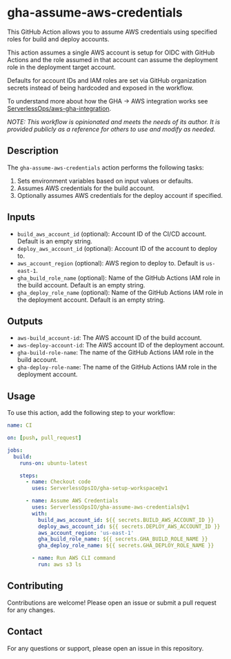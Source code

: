 # gha-assume-aws-credentials

This GitHub Action allows you to assume AWS credentials using specified roles for build and deploy accounts.

This action assumes a single AWS account is setup for OIDC with GitHub Actions and the role assumed in that account can assume the deployment role in the deployment target account.

Defaults for account IDs and IAM roles are set via GitHub organization secrets instead of being hardcoded and exposed in the workflow.

To understand more about how the GHA -> AWS integration works see [ServerlessOps/aws-gha-integration](https://github.com/ServerlessOpsIO/aws-gha-integration).

_*NOTE: This workflow is opinionated and meets the needs of its author. It is provided publicly as a reference for others to use and modify as needed.*_

## Description

The `gha-assume-aws-credentials` action performs the following tasks:
1. Sets environment variables based on input values or defaults.
2. Assumes AWS credentials for the build account.
3. Optionally assumes AWS credentials for the deploy account if specified.

## Inputs

- `build_aws_account_id` (optional): Account ID of the CI/CD account. Default is an empty string.
- `deploy_aws_account_id` (optional): Account ID of the account to deploy to.
- `aws_account_region` (optional): AWS region to deploy to. Default is `us-east-1`.
- `gha_build_role_name` (optional): Name of the GitHub Actions IAM role in the build account. Default is an empty string.
- `gha_deploy_role_name` (optional): Name of the GitHub Actions IAM role in the deployment account. Default is an empty string.

## Outputs

- `aws-build_account-id`: The AWS account ID of the build account.
- `aws-deploy-account-id`: The AWS account ID of the deployment account.
- `gha-build-role-name`: The name of the GitHub Actions IAM role in the build account.
- `gha-deploy-role-name`: The name of the GitHub Actions IAM role in the deployment account.

## Usage

To use this action, add the following step to your workflow:

```yaml
name: CI

on: [push, pull_request]

jobs:
  build:
    runs-on: ubuntu-latest

    steps:
      - name: Checkout code
        uses: ServerlessOpsIO/gha-setup-workspace@v1

      - name: Assume AWS Credentials
        uses: ServerlessOpsIO/gha-assume-aws-credentials@v1
        with:
          build_aws_account_id: ${{ secrets.BUILD_AWS_ACCOUNT_ID }}
          deploy_aws_account_id: ${{ secrets.DEPLOY_AWS_ACCOUNT_ID }}
          aws_account_region: 'us-east-1'
          gha_build_role_name: ${{ secrets.GHA_BUILD_ROLE_NAME }}
          gha_deploy_role_name: ${{ secrets.GHA_DEPLOY_ROLE_NAME }}

        - name: Run AWS CLI command
          run: aws s3 ls
```

## Contributing

Contributions are welcome! Please open an issue or submit a pull request for any changes.

## Contact

For any questions or support, please open an issue in this repository.

